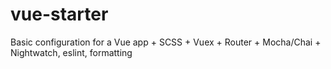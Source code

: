 # vue-starter
Basic configuration for a Vue app + SCSS + Vuex + Router + Mocha/Chai + Nightwatch, eslint, formatting
